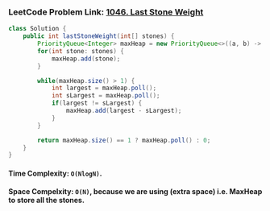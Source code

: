 ### LeetCode Problem Link: [1046. Last Stone Weight](https://leetcode.com/problems/last-stone-weight/description)

```java
class Solution {
    public int lastStoneWeight(int[] stones) {
        PriorityQueue<Integer> maxHeap = new PriorityQueue<>((a, b) -> b - a);
        for(int stone: stones) {
            maxHeap.add(stone);
        }

        while(maxHeap.size() > 1) {
            int largest = maxHeap.poll();
            int sLargest = maxHeap.poll();
            if(largest != sLargest) {
                maxHeap.add(largest - sLargest);
            }
        }

        return maxHeap.size() == 1 ? maxHeap.poll() : 0;
    }
}
```

#### Time Complexity: `O(NlogN)`.

#### Space Compelxity: `O(N)`, because we are using (extra space) i.e. MaxHeap to store all the stones.

